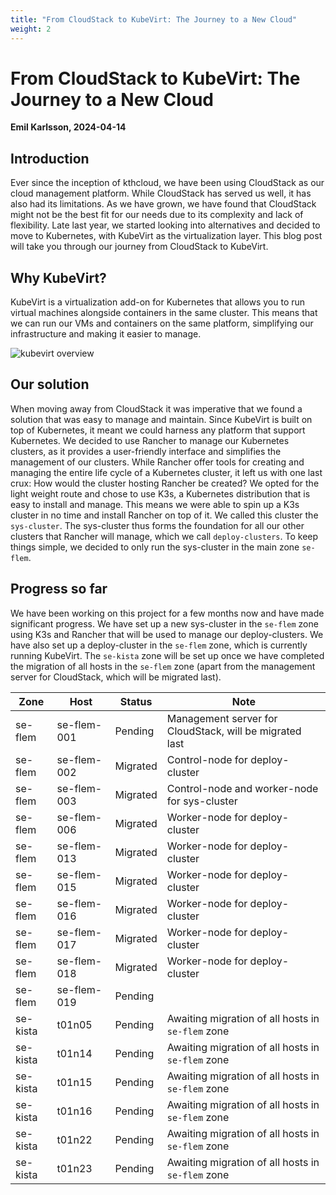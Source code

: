 ```yaml
---
title: "From CloudStack to KubeVirt: The Journey to a New Cloud"
weight: 2
---
```


# From CloudStack to KubeVirt: The Journey to a New Cloud
**Emil Karlsson, 2024-04-14**

## Introduction
Ever since the inception of kthcloud, we have been using CloudStack as our cloud management platform. While CloudStack has served us well, it has also had its limitations. As we have grown, we have found that CloudStack might not be the best fit for our needs due to its complexity and lack of flexibility. Late last year, we started looking into alternatives and decided to move to Kubernetes, with KubeVirt as the virtualization layer. This blog post will take you through our journey from CloudStack to KubeVirt.

## Why KubeVirt?
KubeVirt is a virtualization add-on for Kubernetes that allows you to run virtual machines alongside containers in the same cluster. This means that we can run our VMs and containers on the same platform, simplifying our infrastructure and making it easier to manage. 

<img src="../../images/blog/kubevirt_overview.png" alt="kubevirt overview" /><br/>

## Our solution
When moving away from CloudStack it was imperative that we found a solution that was easy to manage and maintain. Since KubeVirt is built on top of Kubernetes, it meant we could harness any platform that support Kubernetes. We decided to use Rancher to manage our Kubernetes clusters, as it provides a user-friendly interface and simplifies the management of our clusters. While Rancher offer tools for creating and managing the entire life cycle of a Kubernetes cluster, it left us with one last crux: How would the cluster hosting Rancher be created? We opted for the light weight route and chose to use K3s, a Kubernetes distribution that is easy to install and manage. This means we were able to spin up a K3s cluster in no time and install Rancher on top of it. We called this cluster the `sys-cluster`. The sys-cluster thus forms the foundation for all our other clusters that Rancher will manage, which we call `deploy-clusters`. To keep things simple, we decided to only run the sys-cluster in the main zone `se-flem`. 

## Progress so far
We have been working on this project for a few months now and have made significant progress. We have set up a new sys-cluster in the `se-flem` zone using K3s and Rancher that will be used to manage our deploy-clusters. We have also set up a deploy-cluster in the `se-flem` zone, which is currently running KubeVirt. The `se-kista` zone will be set up once we have completed the migration of all hosts in the `se-flem` zone (apart from the management server for CloudStack, which will be migrated last).

| Zone | Host | Status | Note |
|------|--------------|--------------|---------|
| se-flem | se-flem-001 | Pending | Management server for CloudStack, will be migrated last |
| se-flem | se-flem-002 | Migrated | Control-node for deploy-cluster |
| se-flem | se-flem-003 | Migrated | Control-node and worker-node for sys-cluster |
| se-flem | se-flem-006 | Migrated | Worker-node for deploy-cluster | |
| se-flem | se-flem-013 | Migrated | Worker-node for deploy-cluster |
| se-flem | se-flem-015 | Migrated | Worker-node for deploy-cluster | |
| se-flem | se-flem-016 | Migrated | Worker-node for deploy-cluster | |
| se-flem | se-flem-017 | Migrated | Worker-node for deploy-cluster | |
| se-flem | se-flem-018 | Migrated | Worker-node for deploy-cluster | |
| se-flem | se-flem-019 | Pending | |
| se-kista | t01n05 | Pending | Awaiting migration of all hosts in `se-flem` zone |
| se-kista | t01n14 | Pending | Awaiting migration of all hosts in `se-flem` zone |
| se-kista | t01n15 | Pending | Awaiting migration of all hosts in `se-flem` zone |
| se-kista | t01n16 | Pending | Awaiting migration of all hosts in `se-flem` zone |
| se-kista | t01n22 | Pending | Awaiting migration of all hosts in `se-flem` zone |
| se-kista | t01n23 | Pending | Awaiting migration of all hosts in `se-flem` zone |
